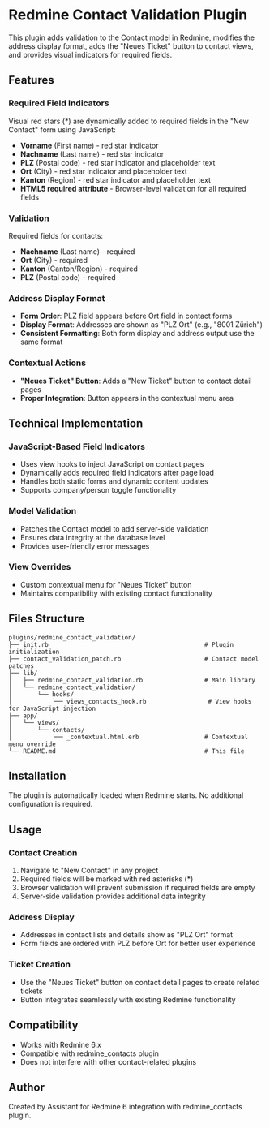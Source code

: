 # Redmine Contact Validation Plugin

This plugin adds validation to the Contact model in Redmine, modifies the address display format, adds the "Neues Ticket" button to contact views, and provides visual indicators for required fields.

## Features

### Required Field Indicators
Visual red stars (*) are dynamically added to required fields in the "New Contact" form using JavaScript:
- **Vorname** (First name) - red star indicator
- **Nachname** (Last name) - red star indicator  
- **PLZ** (Postal code) - red star indicator and placeholder text
- **Ort** (City) - red star indicator and placeholder text
- **Kanton** (Region) - red star indicator and placeholder text
- **HTML5 required attribute** - Browser-level validation for all required fields

### Validation
Required fields for contacts:
- **Nachname** (Last name) - required
- **Ort** (City) - required  
- **Kanton** (Canton/Region) - required
- **PLZ** (Postal code) - required

### Address Display Format
- **Form Order**: PLZ field appears before Ort field in contact forms
- **Display Format**: Addresses are shown as "PLZ Ort" (e.g., "8001 Zürich")
- **Consistent Formatting**: Both form display and address output use the same format

### Contextual Actions
- **"Neues Ticket" Button**: Adds a "New Ticket" button to contact detail pages
- **Proper Integration**: Button appears in the contextual menu area

## Technical Implementation

### JavaScript-Based Field Indicators
- Uses view hooks to inject JavaScript on contact pages
- Dynamically adds required field indicators after page load
- Handles both static forms and dynamic content updates
- Supports company/person toggle functionality

### Model Validation
- Patches the Contact model to add server-side validation
- Ensures data integrity at the database level
- Provides user-friendly error messages

### View Overrides
- Custom contextual menu for "Neues Ticket" button
- Maintains compatibility with existing contact functionality

## Files Structure

```
plugins/redmine_contact_validation/
├── init.rb                                           # Plugin initialization
├── contact_validation_patch.rb                       # Contact model patches
├── lib/
│   ├── redmine_contact_validation.rb                 # Main library
│   └── redmine_contact_validation/
│       └── hooks/
│           └── views_contacts_hook.rb                 # View hooks for JavaScript injection
├── app/
│   └── views/
│       └── contacts/
│           └── _contextual.html.erb                  # Contextual menu override
└── README.md                                         # This file
```

## Installation

The plugin is automatically loaded when Redmine starts. No additional configuration is required.

## Usage

### Contact Creation
1. Navigate to "New Contact" in any project
2. Required fields will be marked with red asterisks (*)
3. Browser validation will prevent submission if required fields are empty
4. Server-side validation provides additional data integrity

### Address Display
- Addresses in contact lists and details show as "PLZ Ort" format
- Form fields are ordered with PLZ before Ort for better user experience

### Ticket Creation
- Use the "Neues Ticket" button on contact detail pages to create related tickets
- Button integrates seamlessly with existing Redmine functionality

## Compatibility

- Works with Redmine 6.x
- Compatible with redmine_contacts plugin
- Does not interfere with other contact-related plugins

## Author

Created by Assistant for Redmine 6 integration with redmine_contacts plugin. 